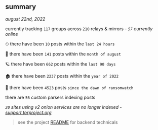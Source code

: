 
## summary
_august 22nd, 2022_

currently tracking `117` groups across `210` relays & mirrors - _`57` currently online_

⏲ there have been `10` posts within the `last 24 hours`

🦈 there have been `141` posts within the `month of august`

🪐 there have been `662` posts within the `last 90 days`

🏚 there have been `2237` posts within the `year of 2022`

🦕 there have been `4523` posts `since the dawn of ransomwatch`

there are `56` custom parsers indexing posts

_`20` sites using v2 onion services are no longer indexed - [support.torproject.org](https://support.torproject.org/onionservices/v2-deprecation/)_

> see the project [README](https://github.com/joshhighet/ransomwatch#ransomwatch--) for backend technicals
